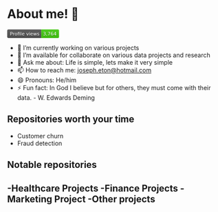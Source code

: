 # About me! 👋


<svg xmlns="http://www.w3.org/2000/svg" width="120.7" height="20">
    <linearGradient id="b" x2="0" y2="100%">
        <stop offset="0" stop-color="#bbb" stop-opacity=".1"/>
        <stop offset="1" stop-opacity=".1"/>
    </linearGradient>
    <mask id="a">
        <rect width="120.7" height="20" rx="3" fill="#fff"/>
    </mask>
    <g mask="url(#a)">
        <rect width="79.2" height="20" fill="#555"/>
        <rect x="79.2" width="41.5" height="20" fill="#44cc11"/>
        <rect width="120.7" height="20" fill="url(#b)"/>
    </g>
    <g fill="#fff" text-anchor="middle" font-family="DejaVu Sans,Verdana,Geneva,sans-serif" font-size="11">
        <text x="40.6" y="15" fill="#010101" fill-opacity=".3">Profile views</text>
        <text x="40.6" y="14">Profile views</text>
        <text x="99" y="15" fill="#010101" fill-opacity=".3">3,764</text>
        <text x="99" y="14">3,764</text>
    </g>
</svg>


- 🌱 I’m currently working on various projects 
- 👯 I’m available for collaborate on various data projects and research
- 💬 Ask me about: Life is simple, lets make it very simple
- 📫 How to reach me: joseph.eton@hotmail.com
- 😄 Pronouns: He/him
- ⚡ Fun fact: In God I believe but for others, they must come with their data. - W. Edwards Deming


## Repositories worth your time
- Customer churn
- Fraud detection

## Notable repositories

## -Healthcare Projects -Finance Projects -Marketing Project -Other projects



<!--
**etonjoe/etonjoe** is a ✨ _special_ ✨ repository because its `README.md` (this file) appears on your GitHub profile.

Here are some ideas to get you started:

- 🔭 I’m currently working on ...
- 🌱 I’m currently learning ...
- 👯 I’m looking to collaborate on ...
- 🤔 I’m looking for help with ...
- 💬 Ask me about ...
- 📫 How to reach me: ...
- 😄 Pronouns: ...
- ⚡ Fun fact: ...
-->
